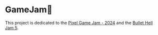 # GameJam🍓
This project is dedicated to the [Pixel Game Jam - 2024](https://itch.io/jam/-pixel-game-jam-2024) and the [Bullet Hell Jam 5](https://itch.io/jam/bullet-hell-v).


